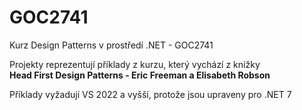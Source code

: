 # GOC2741
Kurz Design Patterns v prostředí .NET - GOC2741

Projekty reprezentují příklady z kurzu, který vychází z knížky  
**Head First Design Patterns - Eric Freeman a Elisabeth Robson**

Příklady vyžadují VS 2022 a vyšší, protože jsou upraveny pro .NET 7
